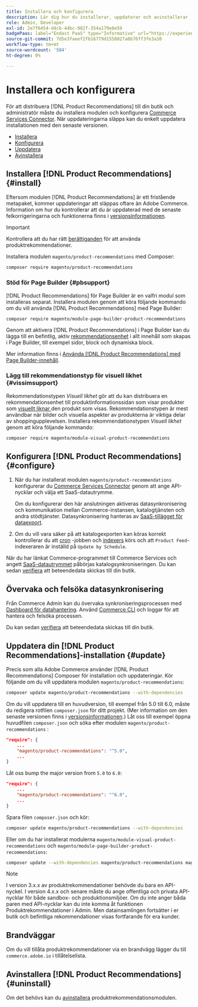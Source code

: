 ```yaml
---
title: Installera och konfigurera
description: Lär dig hur du installerar, uppdaterar och avinstallerar  [!DNL Product Recommendations].
role: Admin, Developer
exl-id: 2e7f6454-d4cb-44bc-982f-354a179e8e59
badgePaas: label="Endast PaaS" type="Informative" url="https://experienceleague.adobe.com/sv/docs/commerce/user-guides/product-solutions" tooltip="Gäller endast Adobe Commerce i molnprojekt (Adobe-hanterad PaaS-infrastruktur) och lokala projekt."
source-git-commit: 7d5e3faeef2fb16779d1558027a0b76ff3fe3a38
workflow-type: tm+mt
source-wordcount: '584'
ht-degree: 0%

---
```


# Installera och konfigurera

För att distribuera [!DNL Product Recommendations] till din butik och administratör måste du installera modulen och konfigurera [Commerce Services Connector](../landing/saas.md). När uppdateringarna släpps kan du enkelt uppdatera installationen med den senaste versionen.

- [Installera](#install)
- [Konfigurera](#configure)
- [Uppdatera](#update)
- [Avinstallera](#uninstall)

## Installera [!DNL Product Recommendations] {#install}

Eftersom modulen [!DNL Product Recommendations] är ett fristående metapaket, kommer uppdateringar att släppas oftare än Adobe Commerce. Information om hur du kontrollerar att du är uppdaterad med de senaste felkorrigeringarna och funktionerna finns i [versionsinformationen](release-notes.md).

>[!IMPORTANT]
>
>Kontrollera att du har rätt [berättiganden](../landing/saas.md#credentials) för att använda produktrekommendationer.

Installera modulen `magento/product-recommendations` med Composer:

```bash
composer require magento/product-recommendations
```

### Stöd för Page Builder {#pbsupport}

[!DNL Product Recommendations] för Page Builder är en valfri modul som installeras separat. Installera modulen genom att köra följande kommando om du vill använda [!DNL Product Recommendations] med Page Builder:

```bash
composer require magento/module-page-builder-product-recommendations
```

Genom att aktivera [!DNL Product Recommendations] i Page Builder kan du lägga till en befintlig, aktiv [rekommendationsenhet](https://experienceleague.adobe.com/sv/docs/commerce-admin/page-builder/add-content/recommendations) i allt innehåll som skapas i Page Builder, till exempel sidor, block och dynamiska block.

Mer information finns i [Använda [!DNL Product Recommendations] med Page Builder-innehåll](page-builder.md).

### Lägg till rekommendationstyp för visuell likhet {#vissimsupport}

Rekommendationstypen _Visuell likhet_ gör att du kan distribuera en rekommendationsenhet till produktinformationssidan som visar produkter som [visuellt liknar ](type.md#visualsim) den produkt som visas. Rekommendationstypen är mest användbar när bilder och visuella aspekter av produkterna är viktiga delar av shoppingupplevelsen. Installera rekommendationstypen _Visuell likhet_ genom att köra följande kommando:

```bash
composer require magento/module-visual-product-recommendations
```

## Konfigurera [!DNL Product Recommendations] {#configure}

1. När du har installerat modulen `magento/product-recommendations` konfigurerar du [Commerce Services Connector](../landing/saas.md) genom att ange API-nycklar och välja ett SaaS-datautrymme.

   Om du konfigurerar den här anslutningen aktiveras datasynkronisering och kommunikation mellan Commerce-instansen, katalogtjänsten och andra stödtjänster. Datasynkronisering hanteras av [SaaS-tillägget för dataexport](../data-export/overview.md).

1. Om du vill vara säker på att katalogexporten kan köras korrekt kontrollerar du att [cron](https://experienceleague.adobe.com/sv/docs/commerce-operations/configuration-guide/cli/configure-cron-jobs) -jobben och [indexers](https://experienceleague.adobe.com/sv/docs/commerce-operations/configuration-guide/cli/manage-indexers) körs och att `Product Feed`-indexeraren är inställd på `Update by Schedule`.

När du har länkat Commerce-programmet till Commerce Services och angett [SaaS-datautrymmet](../landing/saas.md#saas-configuration) påbörjas katalogsynkroniseringen. Du kan sedan [verifiera](https://developer.adobe.com/commerce/services/shared-services/storefront-events/collector/verify/) att beteendedata skickas till din butik.

## Övervaka och felsöka datasynkronisering

Från Commerce Admin kan du övervaka synkroniseringsprocessen med [Dashboard för datahantering](https://experienceleague.adobe.com/sv/docs/commerce-admin/systems/data-transfer/data-dashboard). Använd [Commerce CLI](../data-export/data-export-cli-commands.md#troubleshooting) och loggar för att hantera och felsöka processen.

Du kan sedan [verifiera](https://developer.adobe.com/commerce/services/shared-services/storefront-events/collector/verify/) att beteendedata skickas till din butik.

## Uppdatera din [!DNL Product Recommendations]-installation {#update}

Precis som alla Adobe Commerce använder [!DNL Product Recommendations] Composer för installation och uppdateringar. Kör följande om du vill uppdatera modulen `magento/product-recommendations`:

```bash
composer update magento/product-recommendations --with-dependencies
```

Om du vill uppdatera till en huvudversion, till exempel från 5.0 till 6.0, måste du redigera rotfilen `composer.json` för ditt projekt. (Mer information om den senaste versionen finns i [versionsinformationen](release-notes.md).) Låt oss till exempel öppna huvudfilen `composer.json` och söka efter modulen `magento/product-recommendations` :

```json
"require": {
    ...
    "magento/product-recommendations": "^5.0",
    ...
}
```

Låt oss bump the major version from `5.0` to `6.0`:

```json
"require": {
    ...
    "magento/product-recommendations": "^6.0",
    ...
}
```

Spara filen `composer.json` och kör:

```bash
composer update magento/product-recommendations --with-dependencies
```

Eller om du har installerat modulerna `magento/module-visual-product-recommendations` och `magento/module-page-builder-product-recommendations`:

```bash
composer update --with-dependencies magento/product-recommendations magento/module-visual-product-recommendations magento/module-page-builder-product-recommendations
```

>[!NOTE]
>
> I version 3.x.x av produktrekommendationer behövde du bara en API-nyckel. I version 4.x.x och senare måste du ange offentliga och privata API-nycklar för både sandbox- och produktionsmiljöer. Om du inte anger båda paren med API-nycklar kan du inte komma åt funktionen Produktrekommendationer i Admin. Men datainsamlingen fortsätter i er butik och befintliga rekommendationer visas fortfarande för era kunder.

## Brandväggar

Om du vill tillåta produktrekommendationer via en brandvägg lägger du till `commerce.adobe.io` i tillåtelselista.

## Avinstallera [!DNL Product Recommendations] {#uninstall}

Om det behövs kan du [avinstallera](https://experienceleague.adobe.com/sv/docs/commerce-operations/installation-guide/tutorials/uninstall-modules) produktrekommendationsmodulen.
